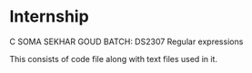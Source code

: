 # Internship
C SOMA SEKHAR GOUD
BATCH: DS2307
Regular expressions

This consists of code file along with text files used in it.

